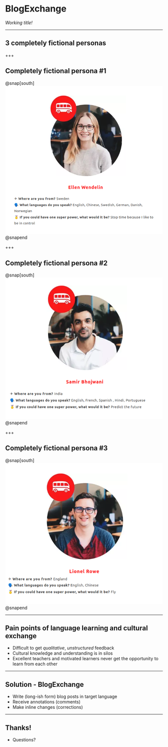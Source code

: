 # BlogExchange

_Working title!_
<!-- 5s -->

---

## 3 completely fictional personas
<!-- 10s -->

+++

## Completely fictional persona #1

@snap[south]
![Ellen](images/lw_ew.png)
@snapend
<!-- 15s -->

+++

## Completely fictional persona #2

@snap[south]
![Samir](images/lw_sb.png)
@snapend
<!-- 15s -->

+++

## Completely fictional persona #3

@snap[south]
![Lionel](images/lw_lr.png)
@snapend
<!-- 15s -->

---

## Pain points of language learning and cultural exchange

- Difficult to get _qualitative_, _unstructured_ feedback
- Cultural knowledge and understanding is in silos
- Excellent teachers and motivated learners never get the opportunity to learn from each other
<!-- 25s -->

---

## Solution - BlogExchange

- Write (long-ish form) blog posts in target language
- Receive annotations (comments)
- Make inline changes (corrections)
<!-- 35s -->

---

## Thanks!

- Questions?
<!-- 5s -->

